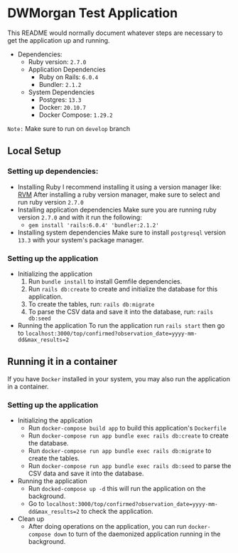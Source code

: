 # DWMorgan Test Application

This README would normally document whatever steps are necessary to get the
application up and running.

* Dependencies:
	* Ruby version: `2.7.0`
	* Application Dependencies
		* Ruby on Rails: `6.0.4`
		* Bundler: `2.1.2`
	* System Dependencies
		* Postgres: `13.3`
		* Docker: `20.10.7`
		* Docker Compose: `1.29.2`

`Note:` Make sure to run on `develop` branch

## Local Setup
### Setting up dependencies:
* Installing Ruby
I recommend installing it using a version manager like: [RVM](https://rvm.io/rvm/install)
After installing a ruby version manager, make sure to select and run ruby version `2.7.0`
* Installing application dependencies
Make sure you are running ruby version `2.7.0` and with it run the following:
	* `gem install 'rails:6.0.4' 'bundler:2.1.2'`
* Installing system dependencies
Make sure to install `postgresql` version `13.3` with your system's package manager.

### Setting up the application
* Initializing the application
	1. Run `bundle install` to install Gemfile dependencies.
	2. Run `rails db:create` to create and initialize the database for this application.
	3. To create the tables, run: `rails db:migrate`
	4. To parse the CSV data and save it into the database, run: `rails db:seed`
* Running the application
To run the application run `rails start` then go to 
`localhost:3000/top/confirmed?observation_date=yyyy-mm-dd&max_results=2`

## Running it in a container
If you have `Docker` installed in your system, you may also run the application in a container.
### Setting up the application
* Initializing the application
	* Run `docker-compose build app` to build this application's `Dockerfile`
	* Run `docker-compose run app bundle exec rails db:create` to create the database.
	* Run `docker-compose run app bundle exec rails db:migrate` to create the tables.
	* Run `docker-compose run app bundle exec rails db:seed` to parse the CSV data and save it into the database.
* Running the application
	* Run `docked-compose up -d` this will run the application on the background.
	* Go to `localhost:3000/top/confirmed?observation_date=yyyy-mm-dd&max_results=2` to check the application.
* Clean up
	* After doing operations on the application, you can run `docker-compose down` to turn of the daemonized application running in the background.

